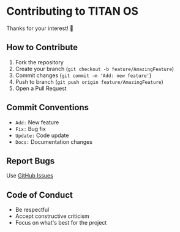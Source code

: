 # Contributing to TITAN OS

Thanks for your interest! 🎉

## How to Contribute

1. Fork the repository
2. Create your branch (`git checkout -b feature/AmazingFeature`)
3. Commit changes (`git commit -m 'Add: new feature'`)
4. Push to branch (`git push origin feature/AmazingFeature`)
5. Open a Pull Request

## Commit Conventions

- `Add:` New feature
- `Fix:` Bug fix
- `Update:` Code update
- `Docs:` Documentation changes

## Report Bugs

Use [GitHub Issues](https://github.com/MikeDMart/Titan-Os/issues)

## Code of Conduct

- Be respectful
- Accept constructive criticism
- Focus on what's best for the project